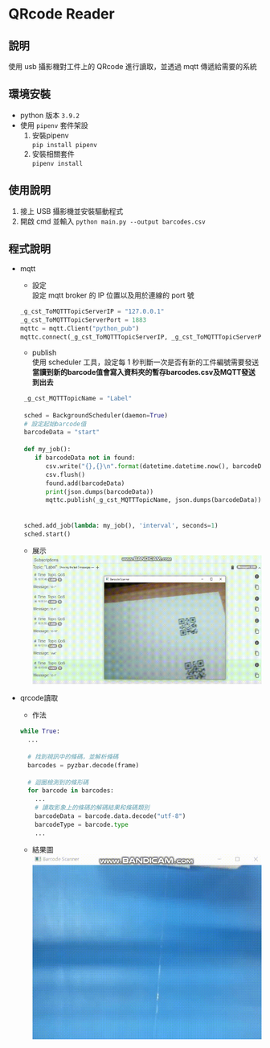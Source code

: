 # QRcode Reader

## 說明

使用 usb 攝影機對工件上的 QRcode 進行讀取，並透過 mqtt 傳遞給需要的系統

## 環境安裝
- python 版本 `3.9.2`
- 使用 `pipenv` 套件架設
    1. 安裝pipenv\
    `pip install pipenv`
    2. 安裝相關套件\
    `pipenv install`

## 使用說明

1. 接上 USB 攝影機並安裝驅動程式
2. 開啟 cmd 並輸入 `python main.py --output barcodes.csv`


## 程式說明

- mqtt

  - 設定\
    設定 mqtt broker 的 IP 位置以及用於連線的 port 號

  ```python
  _g_cst_ToMQTTTopicServerIP = "127.0.0.1"
  _g_cst_ToMQTTTopicServerPort = 1883
  mqttc = mqtt.Client("python_pub")
  mqttc.connect(_g_cst_ToMQTTTopicServerIP, _g_cst_ToMQTTTopicServerPort)
  ```

  - publish\
    使用 scheduler 工具，設定每 1 秒判斷一次是否有新的工件編號需要發送\
    **當讀到新的barcode值會寫入資料夾的暫存barcodes.csv及MQTT發送到出去**

  ```python
   _g_cst_MQTTTopicName = "Label"

   sched = BackgroundScheduler(daemon=True)
   # 設定起始barcode值
   barcodeData = "start"

   def my_job():
      if barcodeData not in found:
         csv.write("{},{}\n".format(datetime.datetime.now(), barcodeData))
         csv.flush()
         found.add(barcodeData)
         print(json.dumps(barcodeData))
         mqttc.publish(_g_cst_MQTTTopicName, json.dumps(barcodeData))


   sched.add_job(lambda: my_job(), 'interval', seconds=1)
   sched.start()
  ```
  - 展示\
  ![qrcode_mqtt](/QRcode_reader/img/qrcode_mqtt.gif)

- qrcode讀取  
  - 作法
  ```python
  while True:
    ...

    # 找到視訊中的條碼，並解析條碼
    barcodes = pyzbar.decode(frame)

    # 迴圈檢測到的條形碼
    for barcode in barcodes:
      ...
      # 讀取影象上的條碼的解碼結果和條碼類別
      barcodeData = barcode.data.decode("utf-8")
      barcodeType = barcode.type
      ...
  ```
  - 結果圖\
  ![qrcode_detect](/QRcode_reader/img/qrcode_detect.gif)
